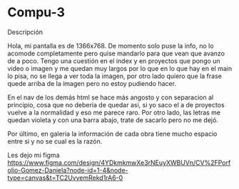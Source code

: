 # Compu-3
Descripción

Hola, mi pantalla es de 1366x768. De momento solo puse la info, no lo acomode completamente pero quise mandarlo para que vean que avanzo de a poco. Tengo una cuestión en el index y en proyectos que pongo un video o imagen y me quedan muy largos por lo que en lo que hay en el main lo pisa, no se llega a ver toda la imagen, por otro lado quiero que la frase quede arriba de la imagen pero no estoy pudiendo hacer. 

En el nav de los demás html se hace más angosto y con separacion al principio, cosa que no deberia de quedar asi, si yo saco el a de proyectos vuelve a la normalidad y eso me parece raro. Por otro lado, las letras me quedan violeta y con una barra abajo, trate de sacarlo pero no me dejó.

Por último, en galeria la información de cada obra tiene mucho espacio entre si y no se cual es la razón. 

Les dejo mi figma 
https://www.figma.com/design/4YDkmkmwXe3rNEuyXWBUVn/CV%2FPorfolio-Gomez-Daniela?node-id=1-4&node-type=canvas&t=TC2UvyemRekd1rA6-0